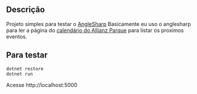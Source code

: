 ## Descrição
Projeto simples para testar o [AngleSharp](https://github.com/AngleSharp/AngleSharp)
Basicamente eu uso o anglesharp para ler a página do [calendário do Allianz Parque](http://www.allianzparque.com.br/agenda/calendario-geral) para listar os proximos eventos.

## Para testar
    dotnet restore
    dotnet run

Acesse http://localhost:5000
